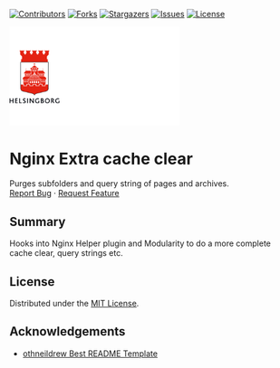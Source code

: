 <!-- SHIELDS -->
[![Contributors][contributors-shield]][contributors-url]
[![Forks][forks-shield]][forks-url]
[![Stargazers][stars-shield]][stars-url]
[![Issues][issues-shield]][issues-url]
[![License][license-shield]][license-url]

<p>
  <a href="https://github.com/helsingborg-stad/nginx-extra-cache-clear">
    <img src="docs/images/hbg-github-logo-combo.png" alt="Logo" width="300">
  </a>
</p>
<h1>Nginx Extra cache clear</h1>
<p>
  Purges subfolders and query string of pages and archives.
  <br />
  <a href="https://github.com/helsingborg-stad/nginx-extra-cache-clear/issues">Report Bug</a>
  ·
  <a href="https://github.com/helsingborg-stad/nginx-extra-cache-clear/issues">Request Feature</a>
</p>

## Summary
Hooks into Nginx Helper plugin and Modularity to do a more complete cache clear, query strings etc.

## License
Distributed under the [MIT License][license-url].


## Acknowledgements
- [othneildrew Best README Template](https://github.com/othneildrew/Best-README-Template)


<!-- MARKDOWN LINKS & IMAGES -->
<!-- https://www.markdownguide.org/basic-syntax/#reference-style-links -->
[contributors-shield]: https://img.shields.io/github/contributors/helsingborg-stad/nginx-extra-cache-clear.svg?style=flat-square
[contributors-url]: https://github.com/helsingborg-stad/nginx-extra-cache-clear/graphs/contributors
[forks-shield]: https://img.shields.io/github/forks/helsingborg-stad/nginx-extra-cache-clear.svg?style=flat-square
[forks-url]: https://github.com/helsingborg-stad/nginx-extra-cache-clear/network/members
[stars-shield]: https://img.shields.io/github/stars/helsingborg-stad/nginx-extra-cache-clear.svg?style=flat-square
[stars-url]: https://github.com/helsingborg-stad/nginx-extra-cache-clear/stargazers
[issues-shield]: https://img.shields.io/github/issues/helsingborg-stad/nginx-extra-cache-clear.svg?style=flat-square
[issues-url]: https://github.com/helsingborg-stad/nginx-extra-cache-clear/issues
[license-shield]: https://img.shields.io/github/license/helsingborg-stad/nginx-extra-cache-clear.svg?style=flat-square
[license-url]: https://raw.githubusercontent.com/helsingborg-stad/nginx-extra-cache-clear/main/LICENSE
